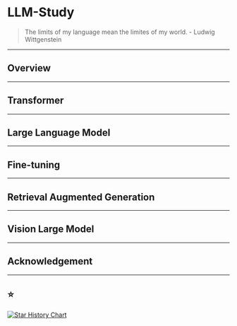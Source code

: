 # LLM-Study


> The limits of my language mean the limites of my world. - Ludwig Wittgenstein

---
## Overview

---
## Transformer

---
## Large Language Model

---
## Fine-tuning

---
## Retrieval Augmented Generation

---
## Vision Large Model

---
## Acknowledgement

---
## ⭐

[![Star History Chart](https://api.star-history.com/svg?repos=Jingkou1012/LLM-Study)](https://star-history.com/#Jingkou1012/LLM-Study)
